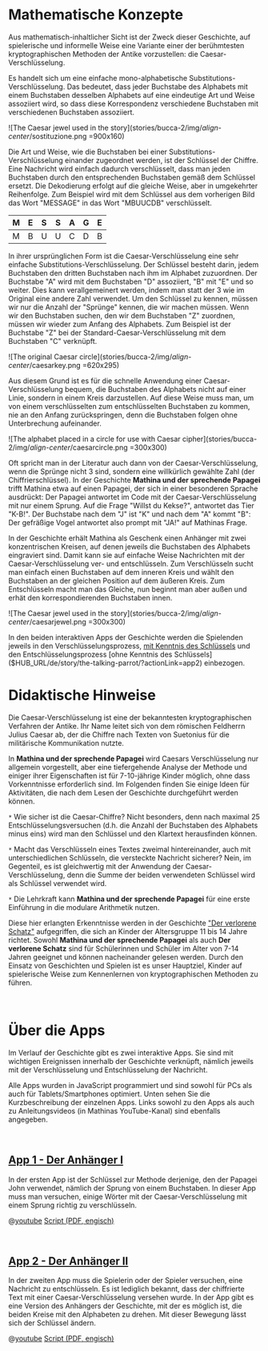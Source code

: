 # Mathematische Konzepte
Aus mathematisch-inhaltlicher Sicht ist der Zweck dieser Geschichte, auf spielerische und informelle Weise eine Variante einer der berühmtesten kryptographischen Methoden der Antike vorzustellen: die Caesar-Verschlüsselung.

Es handelt sich um eine einfache mono-alphabetische Substitutions-Verschlüsselung. Das bedeutet, dass jeder Buchstabe des Alphabets mit einem Buchstaben desselben Alphabets auf eine eindeutige Art und Weise assoziiert wird, so dass diese Korrespondenz verschiedene Buchstaben mit verschiedenen Buchstaben assoziiert.

![The Caesar jewel used in the story](stories/bucca-2/img/_align-center_/sostituzione.png =900x160)

Die Art und Weise, wie die Buchstaben bei einer Substitutions-Verschlüsselung einander zugeordnet werden, ist der Schlüssel der Chiffre. Eine Nachricht wird einfach dadurch verschlüsselt, dass man jeden Buchstaben durch den entsprechenden Buchstaben gemäß dem Schlüssel ersetzt. Die Dekodierung erfolgt auf die gleiche Weise, aber in umgekehrter Reihenfolge. Zum Beispiel wird mit dem Schlüssel aus dem vorherigen Bild das Wort "MESSAGE" in das Wort "MBUUCDB" verschlüsselt.

| M | E | S | S | A | G | E |
| ---- | ---- | ---- | ---- | ---- | ---- | ---- |
| M | B | U | U | C | D | B |


In ihrer ursprünglichen Form ist die Caesar-Verschlüsselung eine sehr einfache Substitutions-Verschlüsselung. Der Schlüssel besteht darin, jedem Buchstaben den dritten Buchstaben nach ihm im Alphabet zuzuordnen. Der Buchstabe "A" wird mit dem Buchstaben "D" assoziiert, "B" mit "E" und so weiter. Dies kann verallgemeinert werden, indem man statt der 3 wie im Original eine andere Zahl verwendet. Um den Schlüssel zu kennen, müssen wir nur die Anzahl der "Sprünge" kennen, die wir machen müssen. Wenn wir den Buchstaben suchen, den wir dem Buchstaben "Z" zuordnen, müssen wir wieder zum Anfang des Alphabets. Zum Beispiel ist der Buchstabe "Z" bei der Standard-Caesar-Verschlüsselung mit dem Buchstaben "C" verknüpft.

![The original Caesar circle](stories/bucca-2/img/_align-center_/caesarkey.png =620x295)

Aus diesem Grund ist es für die schnelle Anwendung einer Caesar-Verschlüsselung bequem, die Buchstaben des Alphabets nicht auf einer Linie, sondern in einem Kreis darzustellen. Auf diese Weise muss man, um von einem verschlüsselten zum entschlüsselten Buchstaben zu kommen, nie an den Anfang zurückspringen, denn die Buchstaben folgen ohne Unterbrechung aufeinander. 

![The alphabet placed in a circle for use with Caesar cipher](stories/bucca-2/img/_align-center_/caesarcircle.png =300x300)

Oft spricht man in der Literatur auch dann von der Caesar-Verschlüsselung, wenn die Sprünge nicht 3 sind, sondern eine willkürlich gewählte Zahl (der Chiffrierschlüssel). In der Geschichte **Mathina und der sprechende Papagei** trifft Mathina etwa auf einen Papagei, der sich in einer besonderen Sprache ausdrückt: Der Papagei antwortet im Code mit der Caesar-Verschlüsselung mit nur einem Sprung. Auf die Frage "Willst du Kekse?", antwortet das Tier "K-B!". Der Buchstabe nach dem "J" ist "K" und nach dem "A" kommt "B": Der gefräßige Vogel antwortet also prompt mit "JA!" auf Mathinas Frage.

 In der Geschichte erhält Mathina als Geschenk einen Anhänger mit zwei konzentrischen Kreisen, auf denen jeweils die Buchstaben des Alphabets eingraviert sind. Damit kann sie auf einfache Weise Nachrichten mit der Caesar-Verschlüsselung ver- und entschlüsseln. Zum Verschlüsseln sucht man einfach einen Buchstaben auf dem inneren Kreis und wählt den Buchstaben an der gleichen Position auf dem äußeren Kreis. Zum Entschlüsseln macht man das Gleiche, nun beginnt man aber außen und erhät den korrespondierenden Buchstaben innen.
 
![The Caesar jewel used in the story](stories/bucca-2/img/_align-center_/caesarjewel.png =300x300)

In den beiden interaktiven Apps der Geschichte werden die Spielenden jeweils in den Verschlüsselungsprozess, [mit Kenntnis des Schlüssels]($HUB_URL/de/story/the-talking-parrot/?actionLink=app1) und den Entschlüsselungsprozess [ohne Kenntnis des Schlüssels]($HUB_URL/de/story/the-talking-parrot/?actionLink=app2) einbezogen.

# Didaktische Hinweise

Die Caesar-Verschlüsselung ist eine der bekanntesten kryptographischen Verfahren der Antike. Ihr Name leitet sich von dem römischen Feldherrn Julius Caesar ab, der die Chiffre nach Texten von Suetonius für die militärische Kommunikation nutzte. 

In **Mathina und der sprechende Papagei** wird Caesars Verschlüsselung nur allgemein vorgestellt, aber eine tiefergehende Analyse der Methode und einiger ihrer Eigenschaften ist für 7-10-jährige Kinder möglich, ohne dass Vorkenntnisse erforderlich sind. Im Folgenden finden Sie einige Ideen für Aktivitäten, die nach dem Lesen der Geschichte durchgeführt werden können. 


`*` Wie sicher ist die Caesar-Chiffre? Nicht besonders, denn nach maximal 25 Entschlüsselungsversuchen (d.h. die Anzahl der Buchstaben des Alphabets minus eins) wird man den Schlüssel und den Klartext herausfinden können. 

`*` Macht das Verschlüsseln eines Textes zweimal hintereinander, auch mit unterschiedlichen Schlüsseln, die versteckte Nachricht sicherer? Nein, im Gegenteil, es ist gleichwertig mit der Anwendung der Caesar-Verschlüsselung, denn die Summe der beiden verwendeten Schlüssel wird als Schlüssel verwendet wird.

`*` Die Lehrkraft kann **Mathina und der sprechende Papagei** für eine erste Einführung in die modulare Arithmetik nutzen. 

Diese hier erlangten Erkenntnisse werden in der Geschichte ["Der verlorene Schatz"]($HUB_URL/story/the-lost-treasure/) aufgegriffen, die sich an Kinder der Altersgruppe 11 bis 14 Jahre richtet. Sowohl **Mathina und der sprechende Papagei** als auch **Der verlorene Schatz** sind für Schülerinnen und Schüler im Alter von 7-14 Jahren geeignet und können nacheinander gelesen werden. Durch den Einsatz von Geschichten und Spielen ist es unser Hauptziel, Kinder auf spielerische Weise zum Kennenlernen von kryptographischen Methoden zu führen.

&nbsp;

# Über die Apps

Im Verlauf der Geschichte gibt es zwei interaktive Apps. Sie sind mit wichtigen Ereignissen innerhalb der Geschichte verknüpft, nämlich jeweils mit der Verschlüsselung und Entschlüsselung der Nachricht.

Alle Apps wurden in JavaScript programmiert und sind sowohl für PCs als auch für Tablets/Smartphones optimiert. Unten sehen Sie die Kurzbeschreibung der einzelnen Apps. Links sowohl zu den Apps als auch zu Anleitungsvideos (in Mathinas YouTube-Kanal) sind ebenfalls angegeben.

&nbsp;

## [App 1 - Der Anhänger I]($HUB_URL/de/story/mathina-and-the-talking-parrot/?actionLink=app1)

In der ersten App ist der Schlüssel zur Methode derjenige, den der Papagei John verwendet, nämlich der Sprung von einem Buchstaben. In dieser App muss man versuchen, einige Wörter mit der Caesar-Verschlüsselung mit einem Sprung richtig zu verschlüsseln.

@[youtube](rL_8zo54uOY?_align-center_)
[Script (PDF, engisch)](stories/symm-1/transcripts/Script2.pdf)

&nbsp;

## [App 2 - Der Anhänger II]($HUB_URL/de/story/mathina-and-the-talking-parrot/?actionLink=app2)

In der zweiten App muss die Spielerin oder der Spieler versuchen, eine Nachricht zu entschlüsseln. Es ist lediglich bekannt, dass der chiffrierte Text mit einer Caesar-Verschlüsselung versehen wurde. In der App gibt es eine Version des Anhängers der Geschichte, mit der es möglich ist, die beiden Kreise mit den Alphabeten zu drehen. Mit dieser Bewegung lässt sich der Schlüssel ändern.

@[youtube](djsCaPaiRlc?_align-center_)
[Script (PDF, engisch)](stories/symm-1/transcripts/Script2.pdf)

&nbsp;


